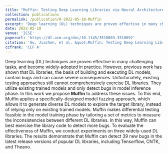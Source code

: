```yaml
---
title: "Muffin: Testing Deep Learning Libraries via Neural Architecture Fuzzing"
collection: publications
permalink: /publication/0-2022-05-10-Muffin
excerpt: 'Deep learning (DL) techniques are proven effective in many challenging tasks, and become widely-adopted in practice. However, previous work has shown that DL libraries, the basis of building and executing DL models, contain bugs and can cause severe consequences. Unfortunately, existing testing approaches still cannot comprehensively exercise DL libraries. They utilize existing trained models and only detect bugs in model inference phase. In this work we propose <strong>Muffin</strong> to address these issues. To this end, Muffin applies a specifically-designed model fuzzing approach, which allows it to generate diverse DL models to explore the target library, instead of relying only on existing trained models. Muffin makes differential testing feasible in the model training phase by tailoring a set of metrics to measure the inconsistencies between different DL libraries. In this way, Muffin can best exercise the library code to detect more bugs. To evaluate the effectiveness of Muffin, we conduct experiments on three widely-used DL libraries. The results demonstrate that Muffin can detect 39 new bugs in the latest release versions of popular DL libraries, including Tensorflow, CNTK, and Theano.'
date: 2022-05-10
venue: 'ICSE'
paperurl: 'https://dl.acm.org/doi/10.1145/3510003.3510092'
citation: 'Gu, Jiazhen, et al. &quot;Muffin: Testing Deep Learning Libraries via Neural Architecture Fuzzing.&quot; Proceedings of the 44th International Conference on Software Engineering (ICSE). 2022.'
ccfrank: 'CCF A'
---
```

Deep learning (DL) techniques are proven effective in many challenging tasks, and become widely-adopted in practice. However, previous work has shown that DL libraries, the basis of building and executing DL models, contain bugs and can cause severe consequences. Unfortunately, existing testing approaches still cannot comprehensively exercise DL libraries. They utilize existing trained models and only detect bugs in model inference phase. In this work we propose <strong>Muffin</strong> to address these issues. To this end, Muffin applies a specifically-designed model fuzzing approach, which allows it to generate diverse DL models to explore the target library, instead of relying only on existing trained models. Muffin makes differential testing feasible in the model training phase by tailoring a set of metrics to measure the inconsistencies between different DL libraries. In this way, Muffin can best exercise the library code to detect more bugs. To evaluate the effectiveness of Muffin, we conduct experiments on three widely-used DL libraries. The results demonstrate that Muffin can detect 39 new bugs in the latest release versions of popular DL libraries, including Tensorflow, CNTK, and Theano.

